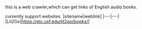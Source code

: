 this is a web crawler,which can get links of English audio books.

currently support websites.
|sitename|weblink|
|---|---|
|Lit2Go|https://etc.usf.edu/lit2go/books/|